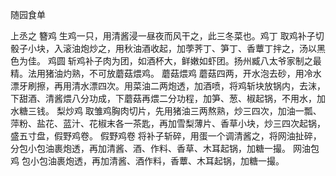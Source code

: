 随园食单

上丞之
簪鸡
生鸡一只，用清酱浸一昼夜而风干之，此三冬菜也。鸡丁
取鸡补子切骰子小块，入滚油炮炒之，用秋油酒收起，加荸荠丁、笋丁、香蕈丁拌之，汤以黑色为佳。
鸡圆
斩鸡补子肉为团，如酒杯大，鲜嫩如虾团。扬州臧八太爷家制之最精。法用猪油灼熟，不可放蘑菇煨鸡。
蘑菇煨鸡
蘑菇四两，开水泡去砂，用冷水漂牙刷擦，再用清水漂四次。用菜油二两炮透，加酒喷，将鸡斩块放锅内，去沫，下甜酒、清酱煨八分功成，下蘑菇再煨二分功程，加笋、葱、椒起锅，不用水，加水糖三钱。
梨炒鸡
取雏鸡胸肉切片，先用猪油三两熬熟，炒三四次，加油一瓢、萍粉、盐花、蓝汁、花椒末各一茶匙，再加雪梨薄片、香草小块，炒三四次起锅，盛五寸盘，假野鸡卷。
假野鸡卷
将补子斩碎，用蛋一个调清酱之，将网油扯碎，分包小包油裹炮透，再加清酱、酒、作料、香草、木耳起锅，加糖一撮。
网油包鸡
包小包油裹炮透，再加清酱、酒作料，香蕈、木耳起锅，加糖一撮。